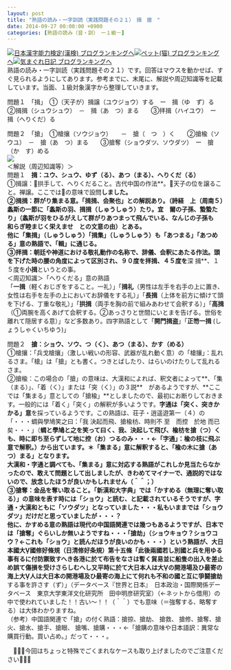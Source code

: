 ```yaml
---
layout: post
title: "熟語の読み・一字訓読（実践問題その２１）　揖　搶　"
date: 2014-09-27 00:00:00 +0900
categories: [熟語の読み（音・訓）　ー１級－]
---
```


[![](/syuusyuu9701/assets/images/熟語の読み・一字訓読（実践問題その２１）-揖-搶--br_c_3028_1.gif)](http://blog.with2.net/link.php?1659096:3028 "日本漢字能力検定(漢検) ブログランキングへ")[日本漢字能力検定(漢検) ブログランキングへ](http://blog.with2.net/link.php?1659096:3028)[![](/syuusyuu9701/assets/images/熟語の読み・一字訓読（実践問題その２１）-揖-搶--br_c_1348_1.gif)](http://blog.with2.net/link.php?1659096:1348 "ペット(猫) ブログランキングへ")[ペット(猫) ブログランキングへ](http://blog.with2.net/link.php?1659096:1348)[![](/syuusyuu9701/assets/images/熟語の読み・一字訓読（実践問題その２１）-揖-搶--br_c_9257_1.gif)](http://blog.with2.net/link.php?1659096:9257 "気まぐれ日記 ブログランキングへ")[気まぐれ日記 ブログランキングへ](http://blog.with2.net/link.php?1659096:9257)  
熟語の読み・一字訓読（実践問題その２１）です。回答はマウスを動かせば、すぐ見られるようにしてあります。参考までに、末尾に、解説や周辺知識等を記載しています。当面、１級対象漢字から整理していきます。  
  
問題１　「揖」　①（天子が）揖譲（ユウジョウ）する　ー　揖（ゆ　ず）る　　②揖揖（シュウシュウ）　－　揖（あ　つ）まる　　③拝揖（ハイユウ）　ー　揖（へりくだ）る  
  
問題２　「搶」　①槍攘（ソウジョウ）　　－　搶（　つ　）く　　②搶楡（ソウユ）　－　搶（あ　つ）まる　　③搶奪（ショウダツ、ソウダツ）　ー　搶（か　す）める　　　  
![](/syuusyuu9701/assets/images/熟語の読み・一字訓読（実践問題その２１）-揖-搶--3148b9bfc8e840cc16866a1907f3c5e8.jpg)  
＜解説（周辺知識等）＞  
問題１　**揖：ユウ、シュウ、ゆず（る）、あつ（まる）、へりくだ（る）**  
①揖譲：拱手して、へりくだること。古代中国の作法**。天子の位を譲ること。禅譲。ここではの意味で設問**しました。  
②揖揖：群がり集まる意。「**揖揖、会聚也**」との解説あり。（詩経　上（周南５）螽斯の一節に「螽斯の羽、**揖揖（しゅうしゅう）たり**。宜　爾の子孫、蟄蟄たり」（螽斯が羽をひるがえして群がりあつまって飛んでいる、なんじの子孫も　和らぎ睦まじく栄えませ　との文意の由）とある。  
他に「**集揖**」（しゅうしゅう）「**揖集**」（しゅうしゅう）も「あつまる」「あつめる」意の熟語で、「輯」に通じる。  
③拝揖：朝廷や神道における敬礼動作の名称で、辞儀、会釈にあたる作法。頭を下げた時の腰の角度によって区別され、９０度を拝揖、４５度を**深 揖**、１５度を**小揖**というとの事。   
＜周辺知識＞「へりくだる」意の熟語  
「**一揖**（軽くおじぎをすること。一礼）」「**揖礼**（男性は左手を右手の上に置き、女性は右手を左手の上においてお辞儀をする礼）」「**長揖**（上体を前方に傾けて頭を下げる、丁重な敬礼）」「**拱揖**（両手を胸の前で組みあわせて会釈する）」「**高揖**（①両腕を高くあげて会釈する。②あっさりと世間にいとまを告げる。世俗を離れて隠居する意）」など多数あり。四字熟語として「**開門揖盗**」「**正笏一揖** (しょうしゃくいちゆう)」  
  
問題２　**搶：ショウ、ソウ、つ（く）、あつ（まる）、かす（める）** 　  
①槍攘：「兵戈槍攘」（激しい戦いの形容、武器が乱れ動く意）の「槍攘」：乱れるさま。「槍」は「搶」とも書く。つきとばしたり、はらいのけたりして乱れるさま。  
②搶楡：この場合の「搶」の意味は、大漢和によれば、釈文者によって**、「集（まる）」、「着（く）」または「突（く）」の３説**　があるようですが、**ここでは「集まる」意としての「搶楡」**としましたので、最初にお断りしておきます。一般的には「着く」「突く」の解釈が多いようです。**字通は「突く、突きかかる」意**を採っているようです。この熟語は、荘子・逍遥遊第一（４）の「・・・蜩與學鳩笑之曰：「我 決起而飛、搶楡枋、時則不 至　而控　於地 而已矣・・・」（**蜩と學鳩と之を笑って曰く、我、決起して飛び、楡枋を搶（つ）くも、時に即ち至らずして地に控（お）つるのみ・・・←「字通」：楡の枝に飛ぶ意で解釈。）**から出ています。＊「集まる」意に解釈すると、「楡の木に搶（あつ）まる」となります。  
大漢和・字通と調べても、「集まる」意に対応する熟語がこれしか見当たらなかったので、敢えて問題として出しましたが、きわめてマイナーで、通説的ではないので、放念したほうが良いかもしれません（＾＾；）  
③搶奪：金品を奪い取ること。「新漢和大字典」では「かすめる（無理に奪い取る）」の意味を表す時には「ショウ」と読む、と記載されているそうですが、字通・大漢和ともに「ソウダツ」となっていました・・・私もいままでは「ショウダツ」だけだと思っていましたが・・・？  
他に、かすめる意の熟語は現代の中国語関連では幾つもあるようですが、日本では「搶奪」ぐらいしか無いようですね・・・**「搶劫」（**ショウキョウ？ショウコウ？←これも「ショウ」と読んだほうが良いのかも・・・）という熟語が、大日本國大國修好條規（日清修好条規）第十五條「此後兩國若し別國と兵を用ゆる事有るに付防禦致すへき各港に於て布告をなさは暫く貿易並に船隻の出入を差止め誤て傷損を受けさらしむへし又平時に於て大日本人は大の開港場及ひ最寄の海上大人は大日本の開港場及ひ最寄の海上にて何れも不和の國と互に爭鬪**搶劫**する事を許さす（ず）」（データベース『世界と日本』　日本政治・国際関係データベース　東京大学東洋文化研究所　田中明彦研究室）（←ネットから借用）の中で使われていました！！古い～！！（＾＾）でも意味（＝強奪する、略奪する）は大体わかりますね。  
（参考）中国語関連で「搶」の付く熟語：搶掠、搶劫、 搶救、 搶修、搶奪、搶火、搶水、搶手、搶眼、 搶嘴、搶購・・・←「搶購の意味や日本語訳：異常な購買行動。買い占め。」だって・・・。  
  
  
　👋👋👋今回はちょっと特殊でごくまれなケースも取り上げましたのでご注意ください👋👋👋  